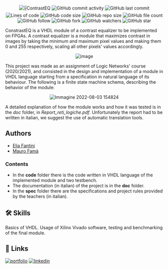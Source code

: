 <p align="center">
  <img alt="🎚️ContrastEQ" src="https://user-images.githubusercontent.com/62103572/182627173-11e9cf29-0115-4058-abd1-2cf337185515.png">
  <img alt="GitHub commit activity" src="https://img.shields.io/github/commit-activity/y/EliaFantini/ContrastEQ-VHDL-module-of-a-contrast-equalizer-for-FPGAs">
  <img alt="GitHub last commit" src="https://img.shields.io/github/last-commit/EliaFantini/ContrastEQ-VHDL-module-of-a-contrast-equalizer-for-FPGAs">
  <img alt="Lines of code" src="https://img.shields.io/tokei/lines/github/EliaFantini/ContrastEQ-VHDL-module-of-a-contrast-equalizer-for-FPGAs">
  <img alt="GitHub code size" src="https://img.shields.io/github/languages/code-size/EliaFantini/ContrastEQ-VHDL-module-of-a-contrast-equalizer-for-FPGAs">
  <img alt="GitHub repo size" src="https://img.shields.io/github/repo-size/EliaFantini/ContrastEQ-VHDL-module-of-a-contrast-equalizer-for-FPGAs">
  <img alt="GitHub file count" src="https://img.shields.io/github/directory-file-count/EliaFantini/ContrastEQ-VHDL-module-of-a-contrast-equalizer-for-FPGAs">
  <img alt="GitHub follow" src="https://img.shields.io/github/followers/EliaFantini?label=Follow">
  <img alt="GitHub fork" src="https://img.shields.io/github/forks/EliaFantini/ContrastEQ-VHDL-module-of-a-contrast-equalizer-for-FPGAs?label=Fork">
  <img alt="GitHub watchers" src="https://img.shields.io/github/watchers/EliaFantini/ContrastEQ-VHDL-module-of-a-contrast-equalizer-for-FPGAs?abel=Watch">
  <img alt="GitHub star" src="https://img.shields.io/github/stars/EliaFantini/ContrastEQ-VHDL-module-of-a-contrast-equalizer-for-FPGAs?style=social">
</p>
ConstrastEQ is a VHDL module of a contrast equalizer to be implemented on FPGAs. A contrast equalizer is a module that maximizes contrast in images by taking the minimum and maximum pixel values and making them 0 and 255 respectively, scaling all other pixels' values accordingly.
<p align="center">
  <img width="auto" alt="image" src="https://user-images.githubusercontent.com/62103572/182632308-21e6a24f-616b-4f13-acc2-c607bf12392b.png">
</p>
This project was made as an assignment of Logic Networks' course (2020/2021), and consisted in the design and implementation of a module in VHDL language starting from a specification in natural language of its behaviour. The following is a finite state machine schema, describing the behavior of the module:
<p align="center">
  <img width="auto" alt="Immagine 2022-08-03 154824" src="https://user-images.githubusercontent.com/62103572/182632234-15ef17cb-b223-45a5-be58-ed7f55472f8f.png">
</p>

A detailed explanation of how the module works and how it was tested is in the *doc* folder, in *Report_reti_logiche.pdf*. Unfortunately the report had to be written in italian, we suggest the use of automatic translation tools.
## Authors
- [Elia Fantini](https://www.github.com/EliaFantini)
- [Mauro Famà](https://github.com/maurofama99)

### Contents
* In the **code** folder there is the code written in VHDL language of the implemented module and two testbench.
* The documentation (in italian) of the project is in the **doc** folder.
* In the **spec** folder there are the specifications and project rules provided by the teachers (in italian).

## 🛠 Skills
Basics of VHDL. Usage of Xilinx Vivado software, testing and benchmarking of the final module.
## 🔗 Links
[![portfolio](https://img.shields.io/badge/my_portfolio-000?style=for-the-badge&logo=ko-fi&logoColor=white)](https://github.com/EliaFantini/)
[![linkedin](https://img.shields.io/badge/linkedin-0A66C2?style=for-the-badge&logo=linkedin&logoColor=white)](https://www.linkedin.com/in/-elia-fantini/)
